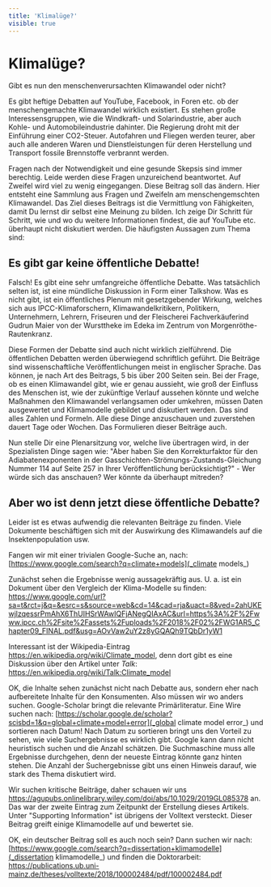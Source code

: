 ```yaml
---
title: 'Klimalüge?'
visible: true
---
```


# Klimalüge?

Gibt es nun den menschenverursachten Klimawandel oder nicht?

Es gibt heftige Debatten auf YouTube, Facebook, in Foren etc. ob der menschengemachte Klimawandel wirklich existiert. Es stehen große Interessensgruppen, wie die Windkraft- und Solarindustrie, aber auch  Kohle- und Automobileindustrie dahinter. Die Regierung droht mit der Einführung einer CO2-Steuer. Autofahren und Fliegen werden teurer, aber auch alle anderen Waren und Dienstleistungen für deren Herstellung und Transport fossile Brennstoffe verbrannt werden.

Fragen nach der Notwendigkeit und eine gesunde Skepsis sind immer berechtig. Leide werden diese Fragen unzureichend beantwortet. Auf Zweifel wird viel zu wenig eingegangen. Diese Beitrag soll das ändern. Hier entsteht eine Sammlung aus Fragen und Zweifeln am menschengemschten Klimawandel. Das Ziel dieses Beitrags ist die Vermittlung von Fähigkeiten, damit Du lernst dir selbst eine Meinung zu bilden. Ich zeige Dir Schritt für Schritt, wie und wo du weitere Informationen findest, die auf YouTube etc. überhaupt nicht diskutiert werden. Die häufigsten Aussagen zum Thema sind:

## Es gibt gar keine öffentliche Debatte!

Falsch! Es gibt eine sehr umfangreiche öffentliche Debatte. Was tatsächlich selten ist, ist eine mündliche Diskussion in Form einer Talkshow. Was es nicht gibt, ist ein öffentliches Plenum mit gesetzgebender Wirkung, welches sich aus IPCC-Klimaforschern, Klimawandelkritikern, Politikern, Unternehmern, Lehrern, Friseuren und der Fleischerei Fachverkäuferind Gudrun Maier von der Wursttheke im Edeka im Zentrum von Morgenröthe-Rautenkranz.

Diese Formen der Debatte sind auch nicht wirklich zielführend. Die öffentlichen Debatten werden überwiegend schriftlich geführt. Die Beiträge sind wissenschaftliche Veröffentlichungen meist in englischer Sprache. Das können, je nach Art des Beitrags, 5 bis über 200 Seiten sein. Bei der Frage, ob es einen Klimawandel gibt, wie er genau aussieht, wie groß der Einfluss des Menschen ist, wie der zukünftige Verlauf aussehen könnte und welche Maßnahmen den Klimawandel verlangsamen oder umkehren, müssen Daten ausgewertet und Klimamodelle gebildet und diskutiert werden. Das sind alles Zahlen und Formeln. Alle diese Dinge anzuschauen und zuverstehen dauert Tage oder Wochen. Das Formulieren dieser Beiträge auch.

Nun stelle Dir eine Plenarsitzung vor, welche live übertragen wird, in der Spezialisten Dinge sagen wie: "Aber haben Sie den Korrekturfaktor für den Adiabatenexponenten in der Gasschichten-Strömungs-Zustands-Gleichung Nummer 114 auf Seite 257 in Ihrer Veröffentlichung berücksichtigt?" - Wer würde sich das anschauen? Wer könnte da überhaupt mitreden?

## Aber wo ist denn jetzt diese öffentliche Debatte?

Leider ist es etwas aufwendig die relevanten Beiträge zu finden. Viele Dokumente beschäftigen sich mit der Auswirkung des Klimawandels auf die Insektenpopulation usw. 

Fangen wir mit einer trivialen Google-Suche an, nach: [https://www.google.com/search?q=climate+models](_climate models_)

Zunächst sehen die Ergebnisse wenig aussagekräftig aus. U. a. ist ein Dokument über den Vergleich der Klima-Modelle su finden: https://www.google.com/url?sa=t&rct=j&q=&esrc=s&source=web&cd=14&cad=rja&uact=8&ved=2ahUKEwjlzqessrPmAhX6ThUIHSrWAwIQFjANegQIAxAC&url=https%3A%2F%2Fwww.ipcc.ch%2Fsite%2Fassets%2Fuploads%2F2018%2F02%2FWG1AR5_Chapter09_FINAL.pdf&usg=AOvVaw2uY2z8yGQAQh9TQbDr1yW1

Interessant ist der Wikipedia-Eintrag https://en.wikipedia.org/wiki/Climate_model, denn dort gibt es eine Diskussion über den Artikel unter _Talk_: https://en.wikipedia.org/wiki/Talk:Climate_model

OK, die Inhalte sehen zunächst nicht nach Debatte aus, sondern eher nach aufbereitete Inhalte für den Konsumenten. Also müssen wir wo anders suchen. Google-Scholar bringt die relevante Primärliteratur. Eine Wire suchen nach: [https://scholar.google.de/scholar?scisbd=1&q=global+climate+model+error](_global climate model error_) und sortieren nach Datum! Nach Datum zu sortieren bringt uns den Vorteil zu sehen, wie viele Suchergebnisse es wirklich gibt. Google kann dann nicht heuristisch suchen und die Anzahl schätzen. Die Suchmaschine muss alle Ergebnisse durchgehen, denn der neueste Eintrag könnte ganz hinten stehen. Die Anzahl der Suchergebnisse gibt uns einen Hinweis darauf, wie stark des Thema diskutiert wird.

Wir suchen kritische Beiträge, daher schauen wir uns https://agupubs.onlinelibrary.wiley.com/doi/abs/10.1029/2019GL085378 an. Das war der zweite Eintrag zum Zeitpunkt der Erstellung dieses Artikels. Unter "Supporting Information" ist übrigens der Volltext versteckt. Dieser Beitrag greift einige Klimamodelle auf und bewertet sie. 

OK, ein deutscher Beitrag soll es auch noch sein? Dann suchen wir nach: [https://www.google.com/search?q=dissertation+klimamodelle](_dissertation klimamodelle_) und finden die Doktorarbeit: https://publications.ub.uni-mainz.de/theses/volltexte/2018/100002484/pdf/100002484.pdf